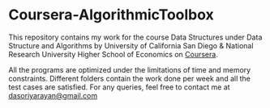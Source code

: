 # Coursera-AlgorithmicToolbox


This repository contains my work for the course Data Structures under Data Structure and Algorithms by University of California San Diego & National Research University Higher School of Economics on [Coursera](https://www.coursera.org/learn/data-structures/home/welcome). 

All the programs are optimized under the limitations of time and memory constraints. Different folders contain the work done per week and all the test cases are satisfied.
For any queries, feel free to contact me at dasoriyarayan@gmail.com
